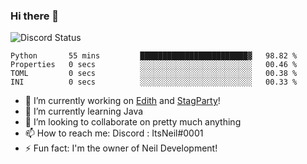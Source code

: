 ### Hi there 👋

![Discord Status](https://discord.c99.nl/widget/theme-1/702385226407608341.png)

<!--START_SECTION:waka-->

```text
Python       55 mins         ████████████████████████▓   98.82 %
Properties   0 secs          ░░░░░░░░░░░░░░░░░░░░░░░░░   00.46 %
TOML         0 secs          ░░░░░░░░░░░░░░░░░░░░░░░░░   00.38 %
INI          0 secs          ░░░░░░░░░░░░░░░░░░░░░░░░░   00.33 %
```

<!--END_SECTION:waka-->
- 🔭 I’m currently working on [Edith](https://github.com/NeilDevelopment/Edith) and [StagParty](https://github.com/StagParty)!
- 🌱 I’m currently learning Java
- 👯 I’m looking to collaborate on pretty much anything
- 📫 How to reach me: Discord : ItsNeil#0001
- ⚡ Fun fact: I'm the owner of Neil Development!
